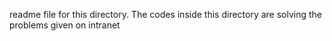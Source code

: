 readme file for this directory. The codes inside this directory are solving the problems given on intranet
